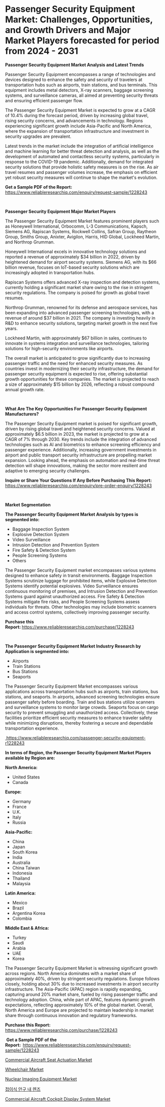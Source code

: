 <p><h1>Passenger Security Equipment Market: Challenges, Opportunities, and Growth Drivers and Major Market Players forecasted for period from 2024 - 2031</h1></p><p><strong>Passenger Security Equipment Market Analysis and Latest Trends</strong></p>
<p><p>Passenger Security Equipment encompasses a range of technologies and devices designed to enhance the safety and security of travelers at transportation hubs such as airports, train stations, and bus terminals. This equipment includes metal detectors, X-ray scanners, baggage screening systems, and surveillance cameras, all aimed at preventing security threats and ensuring efficient passenger flow.</p><p>The Passenger Security Equipment Market is expected to grow at a CAGR of 10.4% during the forecast period, driven by increasing global travel, rising security concerns, and advancements in technology. Regions experiencing significant growth include Asia-Pacific and North America, where the expansion of transportation infrastructure and investment in security upgrades are prevalent. </p><p>Latest trends in the market include the integration of artificial intelligence and machine learning for better threat detection and analysis, as well as the development of automated and contactless security systems, particularly in response to the COVID-19 pandemic. Additionally, demand for integrated security solutions that provide holistic safety measures is on the rise. As air travel resumes and passenger volumes increase, the emphasis on efficient yet robust security measures will continue to shape the market's evolution.</p></p>
<p><strong>Get a Sample PDF of the Report:&nbsp;</strong> <a href="https://www.reliableresearchiq.com/enquiry/request-sample/1228243?utm_campaign=123&utm_medium=2&utm_source=Github&utm_content=ia&utm_term=04112024&utm_id=passenger-security-equipment">https://www.reliableresearchiq.com/enquiry/request-sample/1228243</a></p>
<p>&nbsp;</p>
<p><strong>Passenger Security Equipment Major Market Players</strong></p>
<p><p>The Passenger Security Equipment Market features prominent players such as Honeywell International, Orbocomm, L-3 Communications, Kapsch, Siemens AG, Rapiscan Systems, Rockwell Collins, Safran Group, Raytheon Group, Smiths Group, Anixter, Avigilon, Harris, HID Global, Lockheed Martin, and Northrop Grumman. </p><p>Honeywell International excels in innovative technology solutions and reported a revenue of approximately $34 billion in 2022, driven by heightened demand for airport security systems. Siemens AG, with its $66 billion revenue, focuses on IoT-based security solutions which are increasingly adopted in transportation hubs. </p><p>Rapiscan Systems offers advanced X-ray inspection and detection systems, currently holding a significant market share owing to the rise in stringent security regulations. The company is poised for growth as global travel resumes.</p><p>Northrop Grumman, renowned for its defense and aerospace services, has been expanding into advanced passenger screening technologies, with a revenue of around $37 billion in 2021. The company is investing heavily in R&D to enhance security solutions, targeting market growth in the next five years.</p><p>Lockheed Martin, with approximately $67 billion in sales, continues to innovate in systems integration and surveillance technologies, tailoring solutions for high-security environments like airports.</p><p>The overall market is anticipated to grow significantly due to increasing passenger traffic and the need for enhanced security measures. As countries invest in modernizing their security infrastructure, the demand for passenger security equipment is expected to rise, offering substantial growth opportunities for these companies. The market is projected to reach a size of approximately $15 billion by 2026, reflecting a robust compound annual growth rate.</p></p>
<p>&nbsp;</p>
<p><strong>What Are The Key Opportunities For Passenger Security Equipment Manufacturers?</strong></p>
<p><p>The Passenger Security Equipment market is poised for significant growth, driven by rising global travel and heightened security concerns. Valued at approximately $6.5 billion in 2023, the market is projected to grow at a CAGR of 7% through 2030. Key trends include the integration of advanced technologies such as AI and biometrics to enhance screening efficiency and passenger experience. Additionally, increasing government investments in airport and public transport security infrastructure are propelling market expansion. Looking ahead, the emphasis on automation and real-time threat detection will shape innovations, making the sector more resilient and adaptive to emerging security challenges.</p></p>
<p><strong>Inquire or Share Your Questions If Any Before Purchasing This Report:</strong> <a href="https://www.reliableresearchiq.com/enquiry/pre-order-enquiry/1228243?utm_campaign=123&utm_medium=2&utm_source=Github&utm_content=ia&utm_term=04112024&utm_id=passenger-security-equipment">https://www.reliableresearchiq.com/enquiry/pre-order-enquiry/1228243</a></p>
<p>&nbsp;</p>
<p><strong>Market Segmentation</strong></p>
<p><strong>The Passenger Security Equipment Market Analysis by types is segmented into:</strong></p>
<p><ul><li>Baggage Inspection System</li><li>Explosive Detection System</li><li>Video Surveillance</li><li>Intrusion Detection and Prevention System</li><li>Fire Safety & Detection System</li><li>People Screening Systems</li><li>Others</li></ul></p>
<p><p>The Passenger Security Equipment market encompasses various systems designed to enhance safety in transit environments. Baggage Inspection Systems scrutinize luggage for prohibited items, while Explosive Detection Systems identify potential explosives. Video Surveillance ensures continuous monitoring of premises, and Intrusion Detection and Prevention Systems guard against unauthorized access. Fire Safety & Detection Systems mitigate fire risks, and People Screening Systems assess individuals for threats. Other technologies may include biometric scanners and access control systems, collectively improving passenger security.</p></p>
<p><strong>Purchase this Report:&nbsp;</strong><a href="https://www.reliableresearchiq.com/purchase/1228243?utm_campaign=123&utm_medium=2&utm_source=Github&utm_content=ia&utm_term=04112024&utm_id=passenger-security-equipment">https://www.reliableresearchiq.com/purchase/1228243</a></p>
<p>&nbsp;</p>
<p><strong>The Passenger Security Equipment Market Industry Research by Application is segmented into:</strong></p>
<p><ul><li>Airports</li><li>Train Stations</li><li>Bus Stations</li><li>Seaports</li></ul></p>
<p><p>The Passenger Security Equipment Market encompasses various applications across transportation hubs such as airports, train stations, bus stations, and seaports. In airports, advanced screening technologies ensure passenger safety before boarding. Train and bus stations utilize scanners and surveillance systems to monitor large crowds. Seaports focus on cargo security to prevent smuggling and unauthorized access. Collectively, these facilities prioritize efficient security measures to enhance traveler safety while minimizing disruptions, thereby fostering a secure and dependable transportation experience.</p></p>
<p><a href="https://www.reliableresearchiq.com/passenger-security-equipment-r1228243?utm_campaign=123&utm_medium=2&utm_source=Github&utm_content=ia&utm_term=04112024&utm_id=passenger-security-equipment">&nbsp;https://www.reliableresearchiq.com/passenger-security-equipment-r1228243</a></p>
<p><strong>In terms of Region, the Passenger Security Equipment Market Players available by Region are:</strong></p>
<p>
    <p> <strong> North America: </strong>
        <ul>
            <li>United States</li>
            <li>Canada</li>
        </ul>
        </p> 
    <p> <strong> Europe: </strong>
        <ul>
            <li>Germany</li>
            <li>France</li>
            <li>U.K.</li>
            <li>Italy</li>
            <li>Russia</li>
        </ul>
        </p> 
    <p> <strong> Asia-Pacific: </strong>
        <ul>
            <li>China</li>
            <li>Japan</li>
            <li>South Korea</li>
            <li>India</li>
            <li>Australia</li>
            <li>China Taiwan</li>
            <li>Indonesia</li>
            <li>Thailand</li>
            <li>Malaysia</li>
        </ul>
        </p> 
    <p> <strong> Latin America: </strong>
        <ul>
            <li>Mexico</li>
            <li>Brazil</li>
            <li>Argentina Korea</li>
            <li>Colombia</li>
        </ul>
        </p> 
    <p> <strong> Middle East & Africa: </strong>
        <ul>
            <li>Turkey</li>
            <li>Saudi</li>
            <li>Arabia</li>
            <li>UAE</li>
            <li>Korea</li>
        </ul>
    </p>
    </p>
<p><p>The Passenger Security Equipment Market is witnessing significant growth across regions. North America dominates with a market share of approximately 40%, driven by stringent security regulations. Europe follows closely, holding about 30% due to increased investments in airport security infrastructure. The Asia-Pacific (APAC) region is rapidly expanding, capturing around 20% market share, fueled by rising passenger traffic and technology adoption. China, while part of APAC, features dynamic growth expectations, reflecting approximately 10% of the global market. Overall, North America and Europe are projected to maintain leadership in market share through continuous innovation and regulatory frameworks.</p></p>
<p><strong>Purchase this Report: </strong><a href="https://www.reliableresearchiq.com/purchase/1228243?utm_campaign=123&utm_medium=2&utm_source=Github&utm_content=ia&utm_term=04112024&utm_id=passenger-security-equipment">https://www.reliableresearchiq.com/purchase/1228243</a></p>
<p>&nbsp;<strong>Get a Sample PDF of the Report:&nbsp;&nbsp;</strong><a href="https://www.reliableresearchiq.com/enquiry/request-sample/1228243?utm_campaign=123&utm_medium=2&utm_source=Github&utm_content=ia&utm_term=04112024&utm_id=passenger-security-equipment">https://www.reliableresearchiq.com/enquiry/request-sample/1228243</a></p>
<p><strong></strong></p>
<p><p><a href="https://github.com/elseludvikoh/Market-Research-Report-List-1/blob/main/commercial-aircraft-seat-actuation-market.md?utm_campaign=123&utm_medium=2&utm_source=Github&utm_content=ia&utm_term=04112024&utm_id=passenger-security-equipment">Commercial Aircraft Seat Actuation Market</a></p><p><a href="https://issuu.com/reportprime-2/docs/wheelchair-market-size-2030.pptx_5292e75dd0b08f?utm_campaign=123&utm_medium=2&utm_source=Github&utm_content=ia&utm_term=04112024&utm_id=passenger-security-equipment">Wheelchair Market</a></p><p><a href="https://issuu.com/reportprime-2/docs/nuclear-imaging-equipment-market-si_0818f4d74c58a6?utm_campaign=123&utm_medium=2&utm_source=Github&utm_content=ia&utm_term=04112024&utm_id=passenger-security-equipment">Nuclear Imaging Equipment Market</a></p><p><a href="https://github.com/laholand/Market-Research-Report-List-6/blob/main/806226622271.md?utm_campaign=123&utm_medium=2&utm_source=Github&utm_content=ia&utm_term=04112024&utm_id=passenger-security-equipment">접이식 안구 내 렌즈</a></p><p><a href="https://github.com/ibbiechinotit/Market-Research-Report-List-1/blob/main/commercial-aircraft-cockpit-display-system-market.md?utm_campaign=123&utm_medium=2&utm_source=Github&utm_content=ia&utm_term=04112024&utm_id=passenger-security-equipment">Commercial Aircraft Cockpit Display System Market</a></p></p>